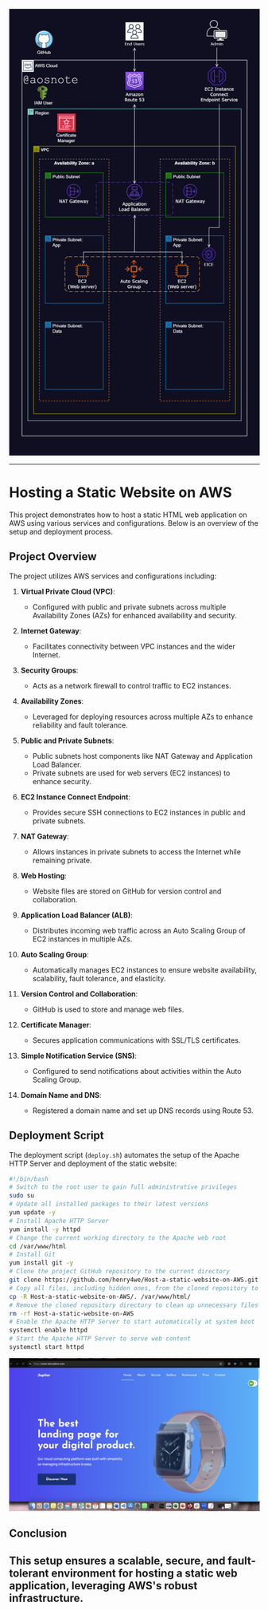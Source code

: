 ![Alt text](/Host-a-Static-Website-on-Aws.png)


---

# Hosting a Static Website on AWS

This project demonstrates how to host a static HTML web application on AWS using various services and configurations. Below is an overview of the setup and deployment process.

## Project Overview

The project utilizes AWS services and configurations including:

1. **Virtual Private Cloud (VPC)**:
   - Configured with public and private subnets across multiple Availability Zones (AZs) for enhanced availability and security.

2. **Internet Gateway**:
   - Facilitates connectivity between VPC instances and the wider Internet.

3. **Security Groups**:
   - Acts as a network firewall to control traffic to EC2 instances.

4. **Availability Zones**:
   - Leveraged for deploying resources across multiple AZs to enhance reliability and fault tolerance.

5. **Public and Private Subnets**:
   - Public subnets host components like NAT Gateway and Application Load Balancer.
   - Private subnets are used for web servers (EC2 instances) to enhance security.

6. **EC2 Instance Connect Endpoint**:
   - Provides secure SSH connections to EC2 instances in public and private subnets.

7. **NAT Gateway**:
   - Allows instances in private subnets to access the Internet while remaining private.

8. **Web Hosting**:
   - Website files are stored on GitHub for version control and collaboration.

9. **Application Load Balancer (ALB)**:
   - Distributes incoming web traffic across an Auto Scaling Group of EC2 instances in multiple AZs.

10. **Auto Scaling Group**:
    - Automatically manages EC2 instances to ensure website availability, scalability, fault tolerance, and elasticity.

11. **Version Control and Collaboration**:
    - GitHub is used to store and manage web files.

12. **Certificate Manager**:
    - Secures application communications with SSL/TLS certificates.

13. **Simple Notification Service (SNS)**:
    - Configured to send notifications about activities within the Auto Scaling Group.

14. **Domain Name and DNS**:
    - Registered a domain name and set up DNS records using Route 53.

## Deployment Script

The deployment script (`deploy.sh`) automates the setup of the Apache HTTP Server and deployment of the static website:

```bash
#!/bin/bash
# Switch to the root user to gain full administrative privileges
sudo su
# Update all installed packages to their latest versions
yum update -y
# Install Apache HTTP Server
yum install -y httpd
# Change the current working directory to the Apache web root
cd /var/www/html
# Install Git
yum install git -y
# Clone the project GitHub repository to the current directory
git clone https://github.com/henry4we/Host-a-static-website-on-AWS.git
# Copy all files, including hidden ones, from the cloned repository to the Apache web root
cp -R Host-a-static-website-on-AWS/. /var/www/html/
# Remove the cloned repository directory to clean up unnecessary files
rm -rf Host-a-static-website-on-AWS
# Enable the Apache HTTP Server to start automatically at system boot
systemctl enable httpd 
# Start the Apache HTTP Server to serve web content
systemctl start httpd
```

![Alt text](/final-page.jpg)



## Conclusion
This setup ensures a scalable, secure, and fault-tolerant environment for hosting a static web application, leveraging AWS's robust infrastructure.
---
